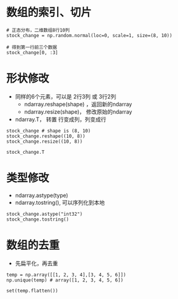 # 数组的索引、切片
```
# 正态分布，二维数组8行10列
stock_change = np.random.normal(loc=0, scale=1, size=(8, 10)) 

# 得到第一行前三个数据
stock_change[0, :3] 
```
# 形状修改
- 同样的6个元素，可以是 2行3列 或 3行2列
	- ndarray.reshape(shape) ，返回新的ndarray
	- ndarray.resize(shape)， 修改原始的ndarray
- ndarray.T， 转置 行变成列，列变成行

```
stock_change # shape is (8, 10)
stock_change.reshape((10, 8))
stock_change.resize((10, 8))

stock_change.T
```
# 类型修改
- ndarray.astype(type)
- ndarray.tostring(), 可以序列化到本地

```
stock_change.astype("int32")
stock_change.tostring()
```
# 数组的去重
- 先扁平化，再去重
```
temp = np.array([[1, 2, 3, 4],[3, 4, 5, 6]])
np.unique(temp) # array([1, 2, 3, 4, 5, 6])

set(temp.flatten())
```